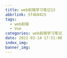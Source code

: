 ```yaml
---
title: web前端学习笔记13
abbrlink: 5f4b0425
tags:
  - web前端
  - Vue
categories: web前端学习笔记
date: 2021-03-14 17:51:00
index_img:
banner_img:
---
```


